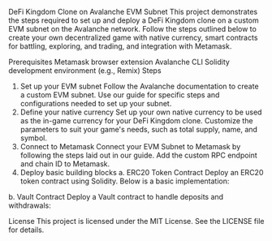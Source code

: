 DeFi Kingdom Clone on Avalanche EVM Subnet
This project demonstrates the steps required to set up and deploy a DeFi Kingdom clone on a custom EVM subnet on the Avalanche network. Follow the steps outlined below to create your own decentralized game with native currency, smart contracts for battling, exploring, and trading, and integration with Metamask.

Prerequisites
Metamask browser extension
Avalanche CLI
Solidity development environment (e.g., Remix)
Steps
1. Set up your EVM subnet
Follow the Avalanche documentation to create a custom EVM subnet.
Use our guide for specific steps and configurations needed to set up your subnet.
2. Define your native currency
Set up your own native currency to be used as the in-game currency for your DeFi Kingdom clone.
Customize the parameters to suit your game's needs, such as total supply, name, and symbol.
3. Connect to Metamask
Connect your EVM Subnet to Metamask by following the steps laid out in our guide.
Add the custom RPC endpoint and chain ID to Metamask.
4. Deploy basic building blocks
a. ERC20 Token Contract
Deploy an ERC20 token contract using Solidity. Below is a basic implementation:

b. Vault Contract
Deploy a Vault contract to handle deposits and withdrawals:

License
This project is licensed under the MIT License. See the LICENSE file for details.
